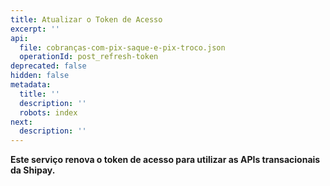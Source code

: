 ```yaml
---
title: Atualizar o Token de Acesso
excerpt: ''
api:
  file: cobranças-com-pix-saque-e-pix-troco.json
  operationId: post_refresh-token
deprecated: false
hidden: false
metadata:
  title: ''
  description: ''
  robots: index
next:
  description: ''
---
```

**Este serviço renova o token de acesso para utilizar as APIs transacionais da Shipay.**